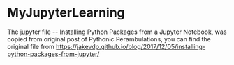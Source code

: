 # MyJupyterLearning
The jupyter file -- Installing Python Packages from a Jupyter Notebook, was copied from original post of Pythonic Perambulations, you can find the original file from https://jakevdp.github.io/blog/2017/12/05/installing-python-packages-from-jupyter/

